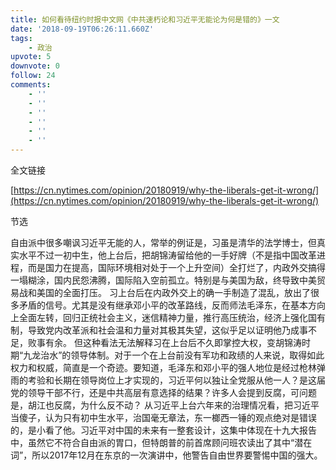 ```yaml
---
title: 如何看待纽约时报中文网《中共速朽论和习近平无能论为何是错的》一文
date: '2018-09-19T06:26:11.660Z'
tags:
    - 政治
upvote: 5
downvote: 0
follow: 24
comments:
    - ''
    - ''
    - ''
    - ''
    - ''
    - ''
---
```


全文链接

[https://cn.nytimes.com/opinion/20180919/why-the-liberals-get-it-wrong/](https://cn.nytimes.com/opinion/20180919/why-the-liberals-get-it-wrong/)

节选

自由派中很多嘲讽习近平无能的人，常举的例证是，习虽是清华的法学博士，但真实水平不过一初中生，他上台后，把胡锦涛留给他的一手好牌（不是指中国改革进程，而是国力在提高，国际环境相对处于一个上升空间）全打烂了，内政外交搞得一塌糊涂，国内民怨沸腾，国际陷入空前孤立。特别是与美国为敌，终导致中美贸易战和美国的全面打压。 习上台后在内政外交上的确一手制造了混乱，放出了很多矛盾的信号。尤其是没有继承邓小平的改革路线，反而师法毛泽东，在基本方向上全面左转，回归正统社会主义，迷信精神力量，推行高压统治，经济上强化国有制，导致党内改革派和社会温和力量对其极其失望，这似乎足以证明他乃成事不足，败事有余。 但这种看法无法解释习在上台后不久即掌控大权，变胡锦涛时期“九龙治水”的领导体制。对于一个在上台前没有军功和政绩的人来说，取得如此权力和权威，简直是一个奇迹。要知道，毛泽东和邓小平的强人地位是经过枪林弹雨的考验和长期在领导岗位上才实现的，习近平何以独让全党服从他一人？是这届党的领导干部不行，还是中共高层有意选择的结果？许多人会提到反腐，可问题是，胡江也反腐，为什么反不动？ 从习近平上台六年来的治理情况看，把习近平当傻子，认为只有初中生水平，治国毫无章法，东一榔西一锤的观点绝对是错误的，是小看了他。习近平对中国的未来有一整套设计，这集中体现在十九大报告中，虽然它不符合自由派的胃口，但特朗普的前首席顾问班农读出了其中“潜在词”，所以2017年12月在东京的一次演讲中，他警告自由世界要警惕中国的强大。
